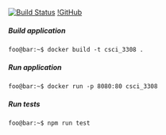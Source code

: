 [![Build Status](https://travis-ci.com/Slackers3308/Code.svg?branch=master)](https://travis-ci.com/Slackers3308/Code)
[!GitHub](https://img.shields.io/github/license/mashape/apistatus.svg)

##### Build application

```console
foo@bar:~$ docker build -t csci_3308 .
```

##### Run application

```console
foo@bar:~$ docker run -p 8080:80 csci_3308
```

##### Run tests

```console
foo@bar:~$ npm run test
```

